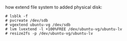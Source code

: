 
how extend file system to added physical disk:
```
# lsblk -f
# pvcreate /dev/sdb
# vgextend ubuntu-vg /dev/sdb
# lvm lvextend -l +100%FREE /dev/ubuntu-vg/ubuntu-lv
# resize2fs -p /dev/ubuntu-vg/ubuntu-lv
```
